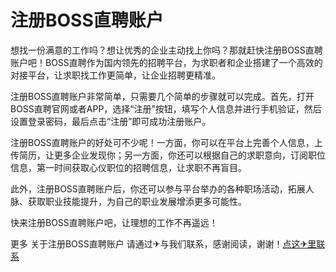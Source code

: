 # 注册BOSS直聘账户

想找一份满意的工作吗？想让优秀的企业主动找上你吗？那就赶快注册BOSS直聘账户吧！BOSS直聘作为国内领先的招聘平台，为求职者和企业搭建了一个高效的对接平台，让求职找工作更简单，让企业招聘更精准。

注册BOSS直聘账户非常简单，只需要几个简单的步骤就可以完成。首先，打开BOSS直聘官网或者APP，选择“注册”按钮，填写个人信息并进行手机验证，然后设置登录密码，最后点击“注册”即可成功注册账户。

注册BOSS直聘账户的好处可不少呢！一方面，你可以在平台上完善个人信息，上传简历，让更多企业发现你；另一方面，你还可以根据自己的求职意向，订阅职位信息，第一时间获取心仪职位的招聘信息，让求职不再盲目。

此外，注册BOSS直聘账户后，你还可以参与平台举办的各种职场活动，拓展人脉、获取职业技能提升，为自己的职业发展增添更多可能性。

快来注册BOSS直聘账户吧，让理想的工作不再遥远！

更多 关于注册BOSS直聘账户 请通过✈与我们联系，感谢阅读，谢谢！[点这✈里联系](https://lm.k02.cc)